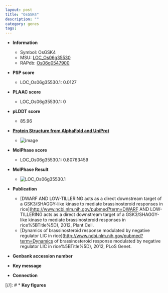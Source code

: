 ```yaml
---
layout: post
title: "OsGSK4"
description: ""
category: genes
tags: 
---
```


* **Information**  
    + Symbol: OsGSK4  
    + MSU: [LOC_Os06g35530](http://rice.plantbiology.msu.edu/cgi-bin/ORF_infopage.cgi?orf=LOC_Os06g35530)  
    + RAPdb: [Os06g0547900](http://rapdb.dna.affrc.go.jp/viewer/gbrowse_details/irgsp1?name=Os06g0547900)  

* **PSP score**  
    + LOC_Os06g35530.1: 0.0127 

* **PLAAC score**  
    + LOC_Os06g35530.1: 0 

* **pLDDT score**
    + 85.96

* **[Protein Structure from AlphaFold and UniProt](https://www.uniprot.org/uniprotkb/Q5Z7J0/entry#structure)**
    + ![image](https://ricepsp.github.io/images/Q5/AF-Q5Z7J0-F1.png)

* **MolPhase score**
    + LOC_Os06g35530.1: 0.80763459

* **MolPhase Result**
    + ![LOC_Os06g35530.1](https://304243504.github.io/Pictures/LOC_Os06g/LOC_Os06g35530.1.png)

* **Publication**  
    + [DWARF AND LOW-TILLERING acts as a direct downstream target of a GSK3/SHAGGY-like kinase to mediate brassinosteroid responses in rice](http://www.ncbi.nlm.nih.gov/pubmed?term=DWARF AND LOW-TILLERING acts as a direct downstream target of a GSK3/SHAGGY-like kinase to mediate brassinosteroid responses in rice%5BTitle%5D), 2012, Plant Cell.
    + [Dynamics of brassinosteroid response modulated by negative regulator LIC in rice](http://www.ncbi.nlm.nih.gov/pubmed?term=Dynamics of brassinosteroid response modulated by negative regulator LIC in rice%5BTitle%5D), 2012, PLoS Genet.

* **Genbank accession number**  

* **Key message**  

* **Connection**  

[//]: # * **Key figures**  


